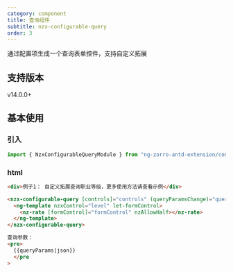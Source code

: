```yaml
---
category: component
title: 查询组件
subtitle: nzx-configurable-query
order: 3
---
```


通过配置项生成一个查询表单控件，支持自定义拓展

## 支持版本

<label type="success">v14.0.0+</label>

## 基本使用

### 引入

```ts
import { NzxConfigurableQueryModule } from "ng-zorro-antd-extension/configurable-query";
```

### html

```html
<div>例子1： 自定义拓展查询职业等级，更多使用方法请查看示例</div>

<nzx-configurable-query [controls]="controls" (queryParamsChange)="queryParams=$event">
  <ng-template nzxControl="level" let-formControl>
    <nz-rate [formControl]="formControl" nzAllowHalf></nz-rate>
  </ng-template>
</nzx-configurable-query>

查询参数：
<pre>
  {{queryParams|json}}
  </pre
>
```
